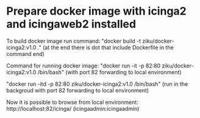 # Prepare docker image with icinga2 and icingaweb2 installed


To build docker image run command: 
"docker build -t ziku/docker-icinga2:v1.0 ." (at the end there is dot that include Dockerfile in the command end)

Command for running docker image: 
"docker run -it -p 82:80 ziku/docker-icinga2:v1.0 /bin/bash" (with port 82 forwarding to local environment)

"docker run -itd -p 82:80 ziku/docker-icinga2:v1.0 /bin/bash" (run in the backgroud with port 82 forwarding to local environment)

Now it is possible to browse from local environment: http://localhost:82/icinga/ (icingaadmin:icingaadmin)

    

